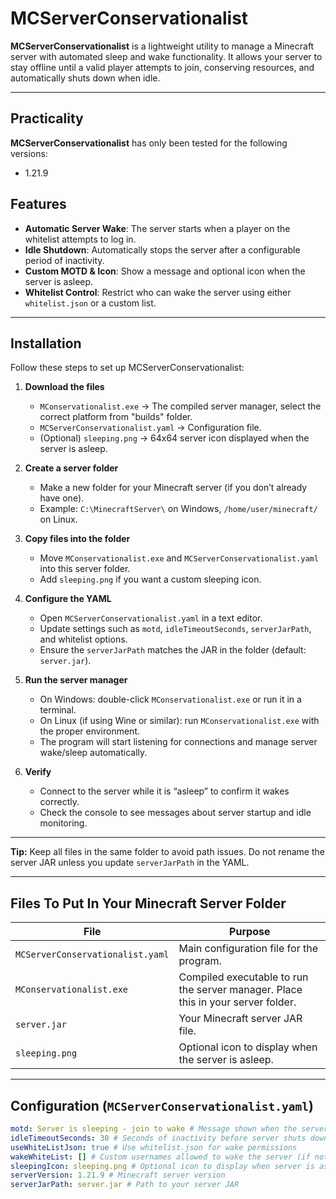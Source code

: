 # MCServerConservationalist

**MCServerConservationalist** is a lightweight utility to manage a Minecraft server with automated sleep and wake functionality. It allows your server to stay offline until a valid player attempts to join, conserving resources, and automatically shuts down when idle.

---

## Practicality

**MCServerConservationalist** has only been tested for the following versions:

- 1.21.9

## Features

- **Automatic Server Wake**: The server starts when a player on the whitelist attempts to log in.
- **Idle Shutdown**: Automatically stops the server after a configurable period of inactivity.
- **Custom MOTD & Icon**: Show a message and optional icon when the server is asleep.
- **Whitelist Control**: Restrict who can wake the server using either `whitelist.json` or a custom list.

---

## Installation

Follow these steps to set up MCServerConservationalist:

1. **Download the files**

   - `MConservationalist.exe` → The compiled server manager, select the correct platform from "builds" folder.
   - `MCServerConservationalist.yaml` → Configuration file.
   - (Optional) `sleeping.png` → 64x64 server icon displayed when the server is asleep.

2. **Create a server folder**

   - Make a new folder for your Minecraft server (if you don’t already have one).
   - Example: `C:\MinecraftServer\` on Windows, `/home/user/minecraft/` on Linux.

3. **Copy files into the folder**

   - Move `MConservationalist.exe` and `MCServerConservationalist.yaml` into this server folder.
   - Add `sleeping.png` if you want a custom sleeping icon.

4. **Configure the YAML**

   - Open `MCServerConservationalist.yaml` in a text editor.
   - Update settings such as `motd`, `idleTimeoutSeconds`, `serverJarPath`, and whitelist options.
   - Ensure the `serverJarPath` matches the JAR in the folder (default: `server.jar`).

5. **Run the server manager**

   - On Windows: double-click `MConservationalist.exe` or run it in a terminal.
   - On Linux (if using Wine or similar): run `MConservationalist.exe` with the proper environment.
   - The program will start listening for connections and manage server wake/sleep automatically.

6. **Verify**
   - Connect to the server while it is “asleep” to confirm it wakes correctly.
   - Check the console to see messages about server startup and idle monitoring.

---

**Tip:** Keep all files in the same folder to avoid path issues. Do not rename the server JAR unless you update `serverJarPath` in the YAML.

---

## Files To Put In Your Minecraft Server Folder

| File                             | Purpose                                                                          |
| -------------------------------- | -------------------------------------------------------------------------------- |
| `MCServerConservationalist.yaml` | Main configuration file for the program.                                         |
| `MConservationalist.exe`         | Compiled executable to run the server manager. Place this in your server folder. |
| `server.jar`                     | Your Minecraft server JAR file.                                                  |
| `sleeping.png`                   | Optional icon to display when the server is asleep.                              |

---

## Configuration (`MCServerConservationalist.yaml`)

```yaml
motd: Server is sleeping - join to wake # Message shown when the server is asleep
idleTimeoutSeconds: 30 # Seconds of inactivity before server shuts down
useWhiteListJson: true # Use whitelist.json for wake permissions
wakeWhiteList: [] # Custom usernames allowed to wake the server (if not using whitelist.json)
sleepingIcon: sleeping.png # Optional icon to display when server is asleep
serverVersion: 1.21.9 # Minecraft server version
serverJarPath: server.jar # Path to your server JAR
```
